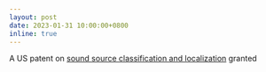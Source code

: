 ```yaml
---
layout: post
date: 2023-01-31 10:00:00+0800
inline: true
---
```


A US patent on [sound source classification and localization](/#leenayongwut2023_ssl) granted
